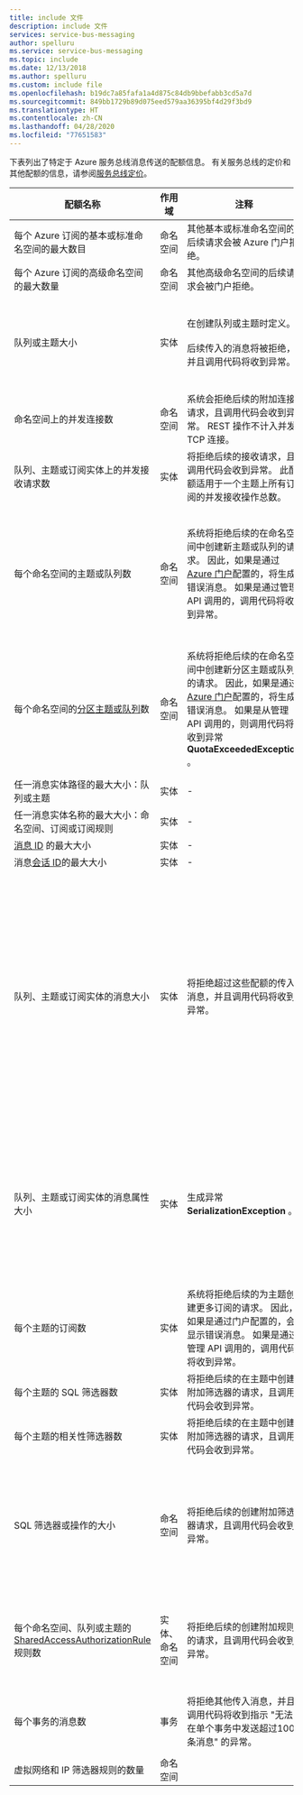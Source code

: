 ```yaml
---
title: include 文件
description: include 文件
services: service-bus-messaging
author: spelluru
ms.service: service-bus-messaging
ms.topic: include
ms.date: 12/13/2018
ms.author: spelluru
ms.custom: include file
ms.openlocfilehash: b19dc7a85fafa1a4d875c84db9bbefabb3cd5a7d
ms.sourcegitcommit: 849bb1729b89d075eed579aa36395bf4d29f3bd9
ms.translationtype: HT
ms.contentlocale: zh-CN
ms.lasthandoff: 04/28/2020
ms.locfileid: "77651583"
---
```

下表列出了特定于 Azure 服务总线消息传送的配额信息。 有关服务总线的定价和其他配额的信息，请参阅[服务总线定价](https://azure.microsoft.com/pricing/details/service-bus/)。

| 配额名称 | 作用域 | 注释 | 值 |
| --- | --- | --- | --- |
| 每个 Azure 订阅的基本或标准命名空间的最大数目 |命名空间 |其他基本或标准命名空间的后续请求会被 Azure 门户拒绝。 |100|
| 每个 Azure 订阅的高级命名空间的最大数量 |命名空间 |其他高级命名空间的后续请求会被门户拒绝。 |100 |
| 队列或主题大小 |实体 |在创建队列或主题时定义。 <br/><br/> 后续传入的消息将被拒绝，并且调用代码将收到异常。 |1、2、3、4 GB 或 5 GB。<br /><br />在高级 SKU 和启用[分区](/azure/service-bus-messaging/service-bus-partitioning)的标准 sku 中，最大队列或主题大小为 80 GB。 |
| 命名空间上的并发连接数 |命名空间 |系统会拒绝后续的附加连接请求，且调用代码会收到异常。 REST 操作不计入并发 TCP 连接。 |NetMessaging：1000。<br /><br />AMQP：5000。 |
| 队列、主题或订阅实体上的并发接收请求数 |实体 |将拒绝后续的接收请求，且调用代码会收到异常。 此配额适用于一个主题上所有订阅的并发接收操作总数。 |5,000 |
| 每个命名空间的主题或队列数 |命名空间 |系统将拒绝后续的在命名空间中创建新主题或队列的请求。 因此，如果是通过 [Azure 门户][Azure portal]配置的，将生成错误消息。 如果是通过管理 API 调用的，调用代码将收到异常。 |"基本" 或 "标准" 级别为10000。 命名空间中主题和队列的数目之和必须小于或等于 10,000。 <br/><br/>对于高级层，每个消息传送单元（MU）1000。 最大限制为4000。 |
| 每个命名空间的[分区主题或队列](/azure/service-bus-messaging/service-bus-partitioning)数 |命名空间 |系统将拒绝后续的在命名空间中创建新分区主题或队列的请求。 因此，如果是通过 [Azure 门户][Azure portal]配置的，将生成错误消息。 如果是从管理 API 调用的，则调用代码将收到异常**QuotaExceededException** 。 |基本层和标准层：100。<br/><br/>[高级](../articles/service-bus-messaging/service-bus-premium-messaging.md)层不支持已分区的实体。<br/><br />每个分区的队列或主题都将计入每个命名空间1000个实体的配额。 |
| 任一消息实体路径的最大大小：队列或主题 |实体 |- |260个字符。 |
| 任一消息实体名称的最大大小：命名空间、订阅或订阅规则 |实体 |- |50个字符。 |
| [消息 ID](/dotnet/api/microsoft.azure.servicebus.message.messageid) 的最大大小 | 实体 |- | 128 |
| 消息[会话 ID](/dotnet/api/microsoft.azure.servicebus.message.sessionid)的最大大小 | 实体 |- | 128 |
| 队列、主题或订阅实体的消息大小 |实体 |将拒绝超过这些配额的传入消息，并且调用代码将收到异常。 |最大消息大小：[标准级别](../articles/service-bus-messaging/service-bus-premium-messaging.md)为 256 KB，对于[高级层](../articles/service-bus-messaging/service-bus-premium-messaging.md)，为 1 MB。 <br /><br />由于系统开销，此限制小于这些值。<br /><br />最大标头大小： 64 KB。<br /><br />属性包中的最大标头属性数： **byte/int。** 个。<br /><br />属性包中属性的最大大小：没有明确的限制。 受最大标头大小限制。 |
| 队列、主题或订阅实体的消息属性大小 |实体 | 生成异常**SerializationException** 。 |每个属性的最大消息属性大小为32000。 所有属性的累计大小不能超过64000。 此限制适用于[BrokeredMessage](/dotnet/api/microsoft.servicebus.messaging.brokeredmessage)的整个标头，其中包含用户属性和系统属性，例如[SequenceNumber](/dotnet/api/microsoft.servicebus.messaging.brokeredmessage.sequencenumber)、 [Label](/dotnet/api/microsoft.servicebus.messaging.brokeredmessage.label)和[MessageId](/dotnet/api/microsoft.servicebus.messaging.brokeredmessage.messageid)。 |
| 每个主题的订阅数 |实体 |系统将拒绝后续的为主题创建更多订阅的请求。 因此，如果是通过门户配置的，会显示错误消息。 如果是通过管理 API 调用的，调用代码将收到异常。 |标准级别为每个主题2000。 |
| 每个主题的 SQL 筛选器数 |实体 |将拒绝后续的在主题中创建附加筛选器的请求，且调用代码会收到异常。 |2,000 |
| 每个主题的相关性筛选器数 |实体 |将拒绝后续的在主题中创建附加筛选器的请求，且调用代码会收到异常。 |100,000 |
| SQL 筛选器或操作的大小 |命名空间 |将拒绝后续的创建附加筛选器请求，且调用代码会收到异常。 |筛选条件字符串的最大长度：1024（1 K）。<br /><br />规则操作字符串的最大长度：1024（1 K）。<br /><br />每个规则操作的最大表达式数：32。 |
| 每个命名空间、队列或主题的 [SharedAccessAuthorizationRule](/dotnet/api/microsoft.servicebus.messaging.sharedaccessauthorizationrule) 规则数 |实体、命名空间 |将拒绝后续的创建附加规则的请求，且调用代码会收到异常。 |每个实体类型的最大规则数：12。 <br /><br /> 在服务总线命名空间上配置的规则适用于所有类型：队列和主题。 |
| 每个事务的消息数 | 事务 | 将拒绝其他传入消息，并且调用代码将收到指示 "无法在单个事务中发送超过100条消息" 的异常。 | 100 <br /><br /> 适用于 Send() 和 SendAsync() 操作********。 |
| 虚拟网络和 IP 筛选器规则的数量 | 命名空间 | &nbsp; | 128 | 

[Azure portal]: https://portal.azure.com
